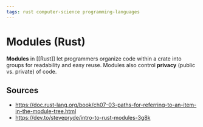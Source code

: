 ```yaml
---
tags: rust computer-science programming-languages
---
```


# Modules (Rust)

**Modules** in [[Rust]] let programmers organize code within a crate into groups for readability and easy reuse. Modules also control **privacy** (public vs. private) of code.

## Sources

- <https://doc.rust-lang.org/book/ch07-03-paths-for-referring-to-an-item-in-the-module-tree.html>
- <https://dev.to/stevepryde/intro-to-rust-modules-3g8k>
